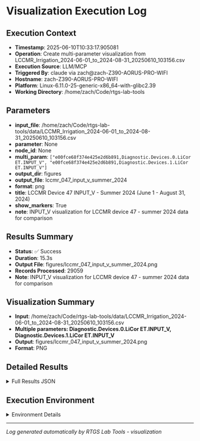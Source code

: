 # Visualization Execution Log

## Execution Context
- **Timestamp**: 2025-06-10T10:33:17.905081
- **Operation**: Create multi-parameter visualization from LCCMR_Irrigation_2024-06-01_to_2024-08-31_20250610_103156.csv
- **Execution Source**: LLM/MCP
- **Triggered By**: claude via zach@zach-Z390-AORUS-PRO-WIFI
- **Hostname**: zach-Z390-AORUS-PRO-WIFI
- **Platform**: Linux-6.11.0-25-generic-x86_64-with-glibc2.39
- **Working Directory**: /home/zach/Code/rtgs-lab-tools

## Parameters
- **input_file**: /home/zach/Code/rtgs-lab-tools/data/LCCMR_Irrigation_2024-06-01_to_2024-08-31_20250610_103156.csv
- **parameter**: None
- **node_id**: None
- **multi_param**: `["e00fce68f374e425e2d6b891,Diagnostic.Devices.0.LiCor ET.INPUT_V", "e00fce68f374e425e2d6b891,Diagnostic.Devices.1.LiCor ET.INPUT_V"]`
- **output_dir**: figures
- **output_file**: lccmr_047_input_v_summer_2024
- **format**: png
- **title**: LCCMR Device 47 INPUT_V - Summer 2024 (June 1 - August 31, 2024)
- **show_markers**: True
- **note**: INPUT_V visualization for LCCMR device 47 - summer 2024 data for comparison

## Results Summary
- **Status**: ✅ Success
- **Duration**: 15.3s
- **Output File**: figures/lccmr_047_input_v_summer_2024.png
- **Records Processed**: 29059
- **Note**: INPUT_V visualization for LCCMR device 47 - summer 2024 data for comparison

## Visualization Summary
- **Input**: /home/zach/Code/rtgs-lab-tools/data/LCCMR_Irrigation_2024-06-01_to_2024-08-31_20250610_103156.csv
- **Multiple parameters: Diagnostic.Devices.0.LiCor ET.INPUT_V, Diagnostic.Devices.1.LiCor ET.INPUT_V**
- **Output**: figures/lccmr_047_input_v_summer_2024.png
- **Format**: PNG

## Detailed Results
<details>
<summary>Full Results JSON</summary>

```json
{
  "success": true,
  "output_file": "figures/lccmr_047_input_v_summer_2024.png",
  "records_processed": 29059,
  "start_time": "2025-06-10T10:33:02.628376",
  "end_time": "2025-06-10T10:33:17.905074",
  "note": "INPUT_V visualization for LCCMR device 47 - summer 2024 data for comparison"
}
```
</details>

## Execution Environment
<details>
<summary>Environment Details</summary>

```json
{
  "timestamp": "2025-06-10T10:33:17.905081",
  "user": "zach",
  "hostname": "zach-Z390-AORUS-PRO-WIFI",
  "platform": "Linux-6.11.0-25-generic-x86_64-with-glibc2.39",
  "python_version": "3.12.3",
  "working_directory": "/home/zach/Code/rtgs-lab-tools",
  "script_path": "/home/zach/Code/rtgs-lab-tools/src/rtgs_lab_tools/visualization/cli.py",
  "tool_name": "visualization",
  "environment_variables": {
    "CI": "false",
    "GITHUB_ACTIONS": "false",
    "GITHUB_ACTOR": null,
    "GITHUB_WORKFLOW": null,
    "GITHUB_RUN_ID": null,
    "MCP_SESSION": "true",
    "MCP_USER": "claude"
  },
  "execution_source": "LLM/MCP",
  "triggered_by": "claude via zach@zach-Z390-AORUS-PRO-WIFI"
}
```
</details>

---
*Log generated automatically by RTGS Lab Tools - visualization*
